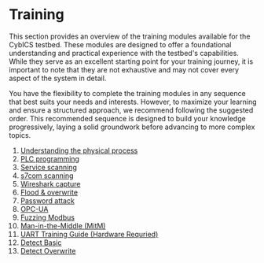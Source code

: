 # Training 
This section provides an overview of the training modules available for the CybICS testbed.
These modules are designed to offer a foundational understanding and practical experience with the testbed's capabilities.
While they serve as an excellent starting point for your training journey, it is important to note that they are not exhaustive and may not cover every aspect of the system in detail.

You have the flexibility to complete the training modules in any sequence that best suits your needs and interests.
However, to maximize your learning and ensure a structured approach, we recommend following the suggested order.
This recommended sequence is designed to build your knowledge progressively, laying a solid groundwork before advancing to more complex topics.

1. [Understanding the physical process](physical_process/README.md)
1. [PLC programming](plc_programming/README.md)
1. [Service scanning](scanning/README.md)
1. [s7com scanning](scanning2/README.md)
1. [Wireshark capture](wireshark_capture/README.md)
1. [Flood & overwrite](flood_overwrite/README.md)
1. [Password attack](password_attack/README.md)
1. [OPC-UA](opcua/README.md)
1. [Fuzzing Modbus](fuzzingMB/README.md)
1. [Man-in-the-Middle (MitM)](mitm/README.md)
1. [UART Training Guide (Hardware Requried)](uart_basic/README.md)
1. [Detect Basic](detect_basic/README.md)
1. [Detect Overwrite](detect_overwrite/README.md)